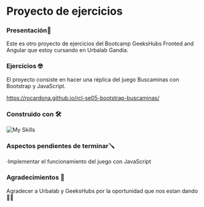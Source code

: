 # Proyecto de ejercicios
### Presentación🚀
Este es otro proyecto de ejercicios del Bootcamp GeeksHubs Fronted and Angular que estoy cursando en Urbalab Gandía.

### Ejercicios 🤓

El proyecto consiste en hacer una réplica del juego Buscaminas con Bootstrap y JavaScript.


https://rocardona.github.io/rcl-se05-bootstrap-buscaminas/


### Construido con 🛠️
![My Skills](https://skillicons.dev/icons?i=html,css,bootstrap,git,js)

### Aspectos pendientes de terminar🪛

·Implementar el funcionamiento del juego con JavaScript


### Agradecimientos 🍻
Agradecer a Urbalab y GeeksHubs por la oportunidad que nos estan dando👩‍💻
